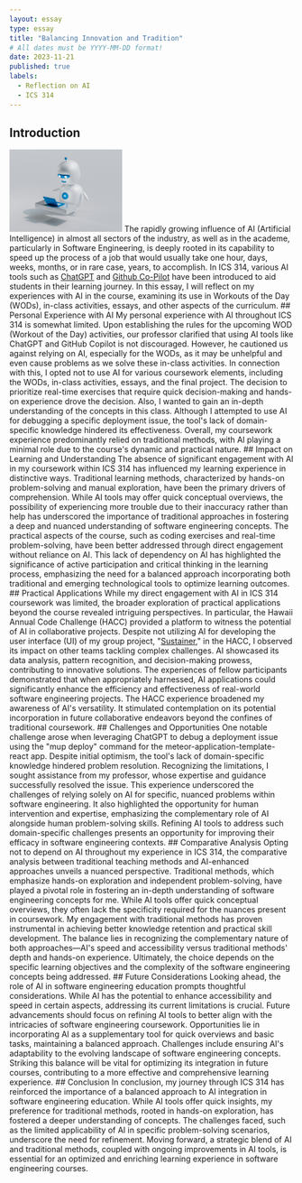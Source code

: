 ```yaml
---
layout: essay
type: essay
title: "Balancing Innovation and Tradition"
# All dates must be YYYY-MM-DD format!
date: 2023-11-21
published: true
labels:
  - Reflection on AI
  - ICS 314
---
```


## Introduction
<img width="200px" class="float-start" src="../img/essay-photos/ai.png" alt="ai">
The rapidly growing influence of AI (Artificial Intelligence) in almost all sectors of the industry, as well as in the academe, particularly in Software Engineering, is deeply rooted in its capability to speed up the process of a job that would usually take one hour, days, weeks, months, or in rare case, years, to accomplish. In ICS 314, various AI tools such as <a href="https://chat.openai.com/auth/login" target ="/blank">ChatGPT</a> and <a href="https://github.com/features/copilot" target ="/blank">Github Co-Pilot</a> have been introduced to aid students in their learning journey. In this essay, I will reflect on my experiences with AI in the course, examining its use in Workouts of the Day (WODs), in-class activities, essays, and other aspects of the curriculum.
## Personal Experience with AI
My personal experience with AI throughout ICS 314 is somewhat limited. Upon establishing the rules for the upcoming WOD (Workout of the Day) activities, our professor clarified that using AI tools like ChatGPT and GitHub Copilot is not discouraged. However, he cautioned us against relying on AI, especially for the WODs, as it may be unhelpful and even cause problems as we solve these in-class activities. In connection with this, I opted not to use AI for various coursework elements, including the WODs, in-class activities, essays, and the final project. The decision to prioritize real-time exercises that require quick decision-making and hands-on experience drove the decision. Also, I wanted to gain an in-depth understanding of the concepts in this class. Although I attempted to use AI for debugging a specific deployment issue, the tool's lack of domain-specific knowledge hindered its effectiveness. Overall, my coursework experience predominantly relied on traditional methods, with AI playing a minimal role due to the course's dynamic and practical nature.
## Impact on Learning and Understanding
The absence of significant engagement with AI in my coursework within ICS 314 has influenced my learning experience in distinctive ways. Traditional learning methods, characterized by hands-on problem-solving and manual exploration, have been the primary drivers of comprehension. While AI tools may offer quick conceptual overviews, the possibility of experiencing more trouble due to their inaccuracy rather than help has underscored the importance of traditional approaches in fostering a deep and nuanced understanding of software engineering concepts. The practical aspects of the course, such as coding exercises and real-time problem-solving, have been better addressed through direct engagement without reliance on AI. This lack of dependency on AI has highlighted the significance of active participation and critical thinking in the learning process, emphasizing the need for a balanced approach incorporating both traditional and emerging technological tools to optimize learning outcomes.
## Practical Applications
While my direct engagement with AI in ICS 314 coursework was limited, the broader exploration of practical applications beyond the course revealed intriguing perspectives. In particular, the Hawaii Annual Code Challenge (HACC) provided a platform to witness the potential of AI in collaborative projects. Despite not utilizing AI for developing the user interface (UI) of my group project, "<a href="https://sustainer.online/" target="/blank">Sustainer</a>," in the HACC, I observed its impact on other teams tackling complex challenges. AI showcased its data analysis, pattern recognition, and decision-making prowess, contributing to innovative solutions. The experiences of fellow participants demonstrated that when appropriately harnessed, AI applications could significantly enhance the efficiency and effectiveness of real-world software engineering projects. The HACC experience broadened my awareness of AI's versatility. It stimulated contemplation on its potential incorporation in future collaborative endeavors beyond the confines of traditional coursework.
## Challenges and Opportunities
One notable challenge arose when leveraging ChatGPT to debug a deployment issue using the "mup deploy" command for the meteor-application-template-react app. Despite initial optimism, the tool's lack of domain-specific knowledge hindered problem resolution. Recognizing the limitations, I sought assistance from my professor, whose expertise and guidance successfully resolved the issue. This experience underscored the challenges of relying solely on AI for specific, nuanced problems within software engineering. It also highlighted the opportunity for human intervention and expertise, emphasizing the complementary role of AI alongside human problem-solving skills. Refining AI tools to address such domain-specific challenges presents an opportunity for improving their efficacy in software engineering contexts.
## Comparative Analysis
Opting not to depend on AI throughout my experience in ICS 314, the comparative analysis between traditional teaching methods and AI-enhanced approaches unveils a nuanced perspective. Traditional methods, which emphasize hands-on exploration and independent problem-solving, have played a pivotal role in fostering an in-depth understanding of software engineering concepts for me. While AI tools offer quick conceptual overviews, they often lack the specificity required for the nuances present in coursework. My engagement with traditional methods has proven instrumental in achieving better knowledge retention and practical skill development. The balance lies in recognizing the complementary nature of both approaches—AI's speed and accessibility versus traditional methods' depth and hands-on experience. Ultimately, the choice depends on the specific learning objectives and the complexity of the software engineering concepts being addressed.
## Future Considerations
Looking ahead, the role of AI in software engineering education prompts thoughtful considerations. While AI has the potential to enhance accessibility and speed in certain aspects, addressing its current limitations is crucial. Future advancements should focus on refining AI tools to better align with the intricacies of software engineering coursework. Opportunities lie in incorporating AI as a supplementary tool for quick overviews and basic tasks, maintaining a balanced approach. Challenges include ensuring AI's adaptability to the evolving landscape of software engineering concepts. Striking this balance will be vital for optimizing its integration in future courses, contributing to a more effective and comprehensive learning experience.
## Conclusion
In conclusion, my journey through ICS 314 has reinforced the importance of a balanced approach to AI integration in software engineering education. While AI tools offer quick insights, my preference for traditional methods, rooted in hands-on exploration, has fostered a deeper understanding of concepts. The challenges faced, such as the limited applicability of AI in specific problem-solving scenarios, underscore the need for refinement. Moving forward, a strategic blend of AI and traditional methods, coupled with ongoing improvements in AI tools, is essential for an optimized and enriching learning experience in software engineering courses.
